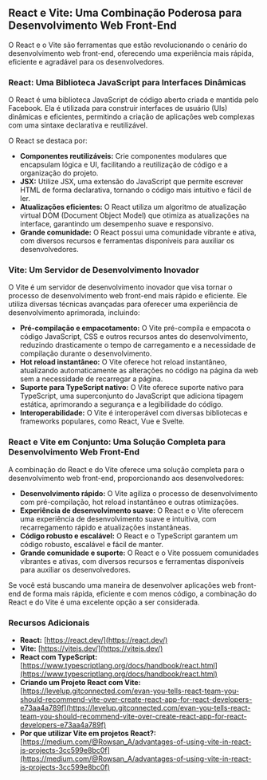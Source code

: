 ## React e Vite: Uma Combinação Poderosa para Desenvolvimento Web Front-End

O React e o Vite são ferramentas que estão revolucionando o cenário do desenvolvimento web front-end, oferecendo uma experiência mais rápida, eficiente e agradável para os desenvolvedores. 

### React: Uma Biblioteca JavaScript para Interfaces Dinâmicas

O React é uma biblioteca JavaScript de código aberto criada e mantida pelo Facebook. Ela é utilizada para construir interfaces de usuário (UIs) dinâmicas e eficientes, permitindo a criação de aplicações web complexas com uma sintaxe declarativa e reutilizável. 

O React se destaca por:

* **Componentes reutilizáveis:** Crie componentes modulares que encapsulam lógica e UI, facilitando a reutilização de código e a organização do projeto.
* **JSX:** Utilize JSX, uma extensão do JavaScript que permite escrever HTML de forma declarativa, tornando o código mais intuitivo e fácil de ler.
* **Atualizações eficientes:** O React utiliza um algoritmo de atualização virtual DOM (Document Object Model) que otimiza as atualizações na interface, garantindo um desempenho suave e responsivo.
* **Grande comunidade:** O React possui uma comunidade vibrante e ativa, com diversos recursos e ferramentas disponíveis para auxiliar os desenvolvedores.

### Vite: Um Servidor de Desenvolvimento Inovador

O Vite é um servidor de desenvolvimento inovador que visa tornar o processo de desenvolvimento web front-end mais rápido e eficiente. Ele utiliza diversas técnicas avançadas para oferecer uma experiência de desenvolvimento aprimorada, incluindo:

* **Pré-compilação e empacotamento:** O Vite pré-compila e empacota o código JavaScript, CSS e outros recursos antes do desenvolvimento, reduzindo drasticamente o tempo de carregamento e a necessidade de compilação durante o desenvolvimento.
* **Hot reload instantâneo:** O Vite oferece hot reload instantâneo, atualizando automaticamente as alterações no código na página da web sem a necessidade de recarregar a página.
* **Suporte para TypeScript nativo:** O Vite oferece suporte nativo para TypeScript, uma superconjunto do JavaScript que adiciona tipagem estática, aprimorando a segurança e a legibilidade do código.
* **Interoperabilidade:** O Vite é interoperável com diversas bibliotecas e frameworks populares, como React, Vue e Svelte.

### React e Vite em Conjunto: Uma Solução Completa para Desenvolvimento Web Front-End

A combinação do React e do Vite oferece uma solução completa para o desenvolvimento web front-end, proporcionando aos desenvolvedores:

* **Desenvolvimento rápido:** O Vite agiliza o processo de desenvolvimento com pré-compilação, hot reload instantâneo e outras otimizações.
* **Experiência de desenvolvimento suave:** O React e o Vite oferecem uma experiência de desenvolvimento suave e intuitiva, com recarregamento rápido e atualizações instantâneas.
* **Código robusto e escalável:** O React e o TypeScript garantem um código robusto, escalável e fácil de manter.
* **Grande comunidade e suporte:** O React e o Vite possuem comunidades vibrantes e ativas, com diversos recursos e ferramentas disponíveis para auxiliar os desenvolvedores.

Se você está buscando uma maneira de desenvolver aplicações web front-end de forma mais rápida, eficiente e com menos código, a combinação do React e do Vite é uma excelente opção a ser considerada.

### Recursos Adicionais

* **React:** [https://react.dev/](https://react.dev/)
* **Vite:** [https://vitejs.dev/](https://vitejs.dev/)
* **React com TypeScript:** [https://www.typescriptlang.org/docs/handbook/react.html](https://www.typescriptlang.org/docs/handbook/react.html)
* **Criando um Projeto React com Vite:** [https://levelup.gitconnected.com/evan-you-tells-react-team-you-should-recommend-vite-over-create-react-app-for-react-developers-e73aa4a789f](https://levelup.gitconnected.com/evan-you-tells-react-team-you-should-recommend-vite-over-create-react-app-for-react-developers-e73aa4a789f)
* **Por que utilizar Vite em projetos React?:** [https://medium.com/@Rowsan_A/advantages-of-using-vite-in-react-js-projects-3cc599e8bc0f](https://medium.com/@Rowsan_A/advantages-of-using-vite-in-react-js-projects-3cc599e8bc0f)
